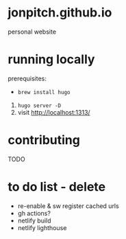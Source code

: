 # jonpitch.github.io

personal website

# running locally

prerequisites: 
- `brew install hugo`

1. `hugo server -D`
1. visit [http://localhost:1313/](http://localhost:1313/)

# contributing

TODO

# to do list - delete

- re-enable & sw register cached urls
- gh actions?
- netlify build
- netlify lighthouse